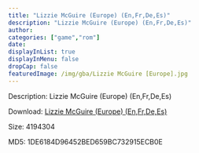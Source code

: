 ```yaml
---
title: "Lizzie McGuire (Europe) (En,Fr,De,Es)"
description: "Lizzie McGuire (Europe) (En,Fr,De,Es)"
author: 
categories: ["game","rom"]
date: 
displayInList: true
displayInMenu: false
dropCap: false
featuredImage: /img/gba/Lizzie McGuire [Europe].jpg
---
```


Description: Lizzie McGuire (Europe) (En,Fr,De,Es)

Download: <a style="text-decoration:underline;" href="https://mega.nz/#!CWBEgAJJ!TpCpW27XhPYlY8McMEZUkr_F36H_tLVuVQ_3QvW_lfw" target = "_blank" rel = "nofollow" > Lizzie McGuire (Europe) (En,Fr,De,Es)</a>

Size: 4194304

MD5: 1DE6184D96452BED659BC732915ECB0E

